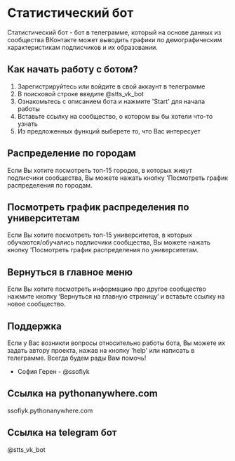 # Статистический бот
Статистический бот - бот в телеграмме, который на основе данных из сообщества ВКонтакте может выводить графики по демографическим характеристикам подписчиков и их образовании. 

## Как начать работу с ботом?
 1. Зарегистрируйтесь или войдите в свой аккаунт в телеграмме
 2. В поисковой строке введите @stts_vk_bot
 3. Ознакомьтесь с описанием бота и нажмите 'Start' для начала работы
4. Вставьте ссылку на сообщество, о котором вы бы хотели что-то узнать
5. Из предложенных функций выберете то, что Вас интересует


## Распределение по городам

Если Вы хотите посмотреть топ-15 городов, в которых живут подписчики сообщества, Вы можете нажать кнопку 'Посмотреть график распределения по городам.

##  Посмотреть график распределения по университетам

Если Вы хотите посмотреть топ-15 университетов, в которых обучаются/обучались подписчики сообщества, Вы можете нажать кнопку 'Посмотреть график распределения по университетам.

## Вернуться в главное меню
Если Вы хотите посмотреть информацию про другое сообщество нажмите кнопку ‘Вернуться на главную страницу’ и вставьте ссылку на новое сообщество. 

## Поддержка
Если у Вас возникли вопросы относительно работы бота, Вы можете их задать автору проекта, нажав на кнопку 'help' или написать в телеграмме. Всегда будем рады Вам помочь!

- София Герен - @ssofiyk

## Ссылка на pythonanywhere.com
ssofiyk.pythonanywhere.com

## Ссылка на telegram бот
@stts_vk_bot

